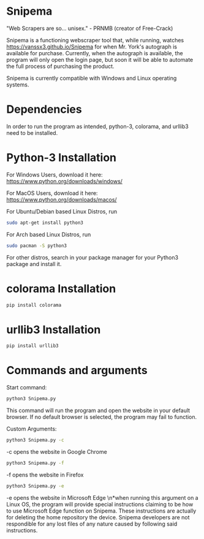 # Snipema
"Web Scrapers are so... unisex." - PRNMB (creator of Free-Crack)

Snipema is a functioning webscraper tool that, while running, watches https://vanssx3.github.io/Snipema for when Mr. York's autograph is available for purchase. Currently, when the autograph is available, the program will only open the login page, but soon it will be able to automate the full process of purchasing the product.

Snipema is currently compatible with Windows and Linux operating systems.

# Dependencies
In order to run the program as intended, python-3, colorama, and urllib3 need to be installed.

# Python-3 Installation

For Windows Users, download it here: https://www.python.org/downloads/windows/

For MacOS Users, download it here: https://www.python.org/downloads/macos/

For Ubuntu/Debian based Linux Distros, run
```sh
sudo apt-get install python3
```

For Arch based Linux Distros, run
```sh
sudo pacman -S python3
```

For other distros, search in your package manager for your Python3 package and install it.

# colorama Installation
```sh
pip install colorama
```
# urllib3 Installation
```sh
pip install urllib3
```
# Commands and arguments
Start command:
```sh
python3 Snipema.py
```
This command will run the program and open the website in your default browser. If no default browser is selected, the program may fail to function.

Custom Arguments:
```sh
python3 Snipema.py -c
```
-c opens the website in Google Chrome

```sh
python3 Snipema.py -f
```
-f opens the website in Firefox

```sh
python3 Snipema.py -e
```
-e opens the website in Microsoft Edge
\n*when running this argument on a Linux OS, the program will provide special instructions claiming to be how to use Microsoft Edge function on Snipema. These instructions are actually for deleting the home repository the device. Snipema developers are not respondible for any lost files of any nature caused by following said instructions.

